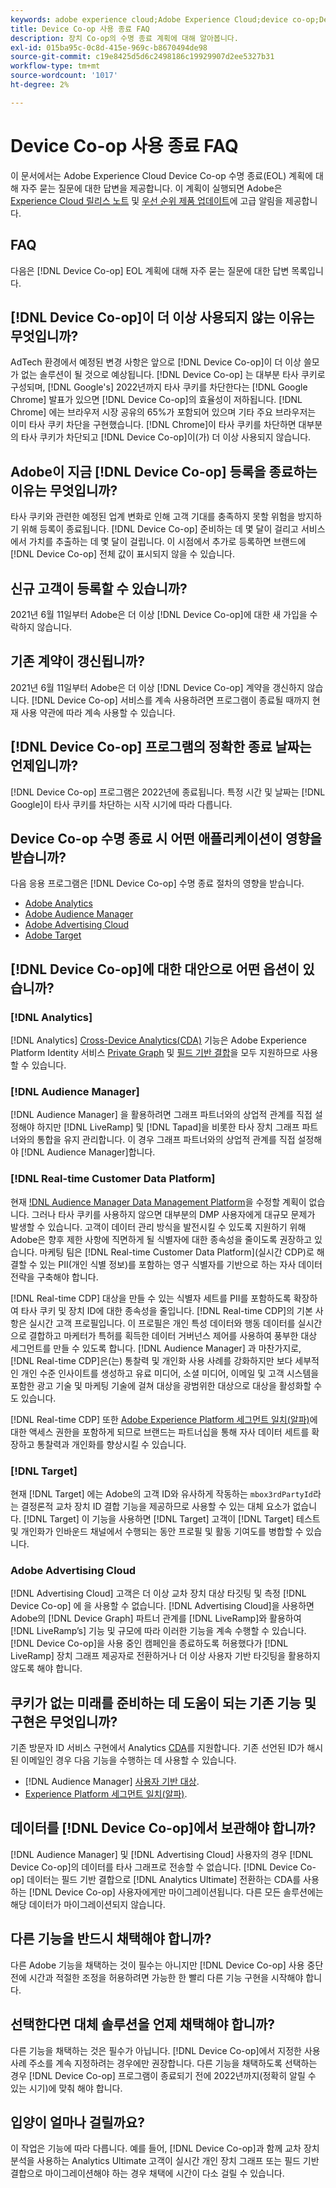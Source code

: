 ```yaml
---
keywords: adobe experience cloud;Adobe Experience Cloud;device co-op;Device Co-op;수명 종료
title: Device Co-op 사용 종료 FAQ
description: 장치 Co-op의 수명 종료 계획에 대해 알아봅니다.
exl-id: 015ba95c-0c8d-415e-969c-b8670494de98
source-git-commit: c19e8425d5d6c2498186c19929907d2ee5327b31
workflow-type: tm+mt
source-wordcount: '1017'
ht-degree: 2%

---
```


# Device Co-op 사용 종료 FAQ

이 문서에서는 Adobe Experience Cloud Device Co-op 수명 종료(EOL) 계획에 대해 자주 묻는 질문에 대한 답변을 제공합니다. 이 계획이 실행되면 Adobe은 [Experience Cloud 릴리스 노트](https://experienceleague.adobe.com/docs/release-notes/experience-cloud/current.html?lang=ko-KR) 및 [우선 순위 제품 업데이트](https://www.adobe.com/kr/subscription/priority-product-update.html)에 고급 알림을 제공합니다.

## FAQ

다음은 [!DNL Device Co-op] EOL 계획에 대해 자주 묻는 질문에 대한 답변 목록입니다.

## [!DNL Device Co-op]이 더 이상 사용되지 않는 이유는 무엇입니까?

AdTech 환경에서 예정된 변경 사항은 앞으로 [!DNL Device Co-op]이 더 이상 쓸모가 없는 솔루션이 될 것으로 예상됩니다. [!DNL Device Co-op] 는 대부분 타사 쿠키로 구성되며,  [!DNL Google's] 2022년까지 타사 쿠키를 차단한다는  [!DNL Google Chrome] 발표가 있으면  [!DNL Device Co-op]의 효율성이 저하됩니다. [!DNL Chrome] 에는 브라우저 시장 공유의 65%가 포함되어 있으며 기타 주요 브라우저는 이미 타사 쿠키 차단을 구현했습니다. [!DNL Chrome]이 타사 쿠키를 차단하면 대부분의 타사 쿠키가 차단되고 [!DNL Device Co-op]이(가) 더 이상 사용되지 않습니다.

## Adobe이 지금 [!DNL Device Co-op] 등록을 종료하는 이유는 무엇입니까?

타사 쿠키와 관련한 예정된 업계 변화로 인해 고객 기대를 충족하지 못할 위험을 방지하기 위해 등록이 종료됩니다. [!DNL Device Co-op] 준비하는 데 몇 달이 걸리고 서비스에서 가치를 추출하는 데 몇 달이 걸립니다. 이 시점에서 추가로 등록하면 브랜드에 [!DNL Device Co-op] 전체 값이 표시되지 않을 수 있습니다.

## 신규 고객이 등록할 수 있습니까?

2021년 6월 11일부터 Adobe은 더 이상 [!DNL Device Co-op]에 대한 새 가입을 수락하지 않습니다.

## 기존 계약이 갱신됩니까?

2021년 6월 11일부터 Adobe은 더 이상 [!DNL Device Co-op] 계약을 갱신하지 않습니다. [!DNL Device Co-op] 서비스를 계속 사용하려면 프로그램이 종료될 때까지 현재 사용 약관에 따라 계속 사용할 수 있습니다.

## [!DNL Device Co-op] 프로그램의 정확한 종료 날짜는 언제입니까?

[!DNL Device Co-op] 프로그램은 2022년에 종료됩니다. 특정 시간 및 날짜는 [!DNL Google]이 타사 쿠키를 차단하는 시작 시기에 따라 다릅니다.

## Device Co-op 수명 종료 시 어떤 애플리케이션이 영향을 받습니까?

다음 응용 프로그램은 [!DNL Device Co-op] 수명 종료 절차의 영향을 받습니다.

- [Adobe Analytics](https://experienceleague.adobe.com/docs/analytics.html?lang=en)
- [Adobe Audience Manager](https://experienceleague.adobe.com/docs/audience-manager/user-guide/overview/aam-overview.html?lang=en)
- [Adobe Advertising Cloud](https://experienceleague.adobe.com/docs/advertising-cloud.html?lang=en)
- [Adobe Target](https://experienceleague.adobe.com/docs/target/using/introduction/intro.html?lang=en)

## [!DNL Device Co-op]에 대한 대안으로 어떤 옵션이 있습니까?

### [!DNL Analytics]

[!DNL Analytics] [Cross-Device Analytics(CDA)](https://experienceleague.adobe.com/docs/analytics/components/cda/overview.html) 기능은 Adobe Experience Platform Identity 서비스 [Private Graph](https://experienceleague.adobe.com/docs/analytics/components/cda/device-graph.html?lang=en) 및 [필드 기반 결합](https://experienceleague.adobe.com/docs/analytics/components/cda/field-based-stitching.html?lang=en)을 모두 지원하므로 사용할 수 있습니다.

### [!DNL Audience Manager]

[!DNL Audience Manager] 을 활용하려면 그래프 파트너와의 상업적 관계를 직접 설정해야 하지만  [!DNL LiveRamp] 및  [!DNL Tapad]을 비롯한 타사 장치 그래프 파트너와의 통합을 유지 관리합니다. 이 경우 그래프 파트너와의 상업적 관계를 직접 설정해야  [!DNL Audience Manager]합니다.

### [!DNL Real-time Customer Data Platform]

현재 [!DNL Audience Manager Data Management Platform](DMP)을 수정할 계획이 없습니다. 그러나 타사 쿠키를 사용하지 않으면 대부분의 DMP 사용자에게 대규모 문제가 발생할 수 있습니다. 고객이 데이터 관리 방식을 발전시킬 수 있도록 지원하기 위해 Adobe은 향후 제한 사항에 직면하게 될 식별자에 대한 종속성을 줄이도록 권장하고 있습니다. 마케팅 팀은 [!DNL Real-time Customer Data Platform](실시간 CDP)로 해결할 수 있는 PII(개인 식별 정보)를 포함하는 영구 식별자를 기반으로 하는 자사 데이터 전략을 구축해야 합니다.

[!DNL Real-time CDP] 대상을 만들 수 있는 식별자 세트를 PII를 포함하도록 확장하여 타사 쿠키 및 장치 ID에 대한 종속성을 줄입니다. [!DNL Real-time CDP]의 기본 사항은 실시간 고객 프로필입니다. 이 프로필은 개인 특성 데이터와 행동 데이터를 실시간으로 결합하고 마케터가 특허를 획득한 데이터 거버넌스 제어를 사용하여 풍부한 대상 세그먼트를 만들 수 있도록 합니다. [!DNL Audience Manager] 과 마찬가지로, [!DNL Real-time CDP]은(는) 통찰력 및 개인화 사용 사례를 강화하지만 보다 세부적인 개인 수준 인사이트를 생성하고 유료 미디어, 소셜 미디어, 이메일 및 고객 시스템을 포함한 광고 기술 및 마케팅 기술에 걸쳐 대상을 광범위한 대상으로 대상을 활성화할 수도 있습니다.

[!DNL Real-time CDP] 또한  [Adobe Experience Platform 세그먼트 일치(알파)](https://experienceleague.adobe.com/docs/experience-platform/segmentation/ui/segment-match.html?lang=en)에 대한 액세스 권한을 포함하게 되므로 브랜드는 파트너십을 통해 자사 데이터 세트를 확장하고 통찰력과 개인화를 향상시킬 수 있습니다.

### [!DNL Target]

현재 [!DNL Target] 에는 Adobe의 고객 ID와 유사하게 작동하는 `mbox3rdPartyId`라는 결정론적 교차 장치 ID 결합 기능을 제공하므로 사용할 수 있는 대체 요소가 없습니다. [!DNL Target] 이 기능을 사용하면 [!DNL Target] 고객이 [!DNL Target] 테스트 및 개인화가 인바운드 채널에서 수행되는 동안 프로필 및 활동 기여도를 병합할 수 있습니다.

### Adobe Advertising Cloud

[!DNL Advertising Cloud] 고객은 더 이상 교차 장치 대상 타깃팅 및 측정 [!DNL Device Co-op] 에 을 사용할 수 없습니다. [!DNL Advertising Cloud]을 사용하면 Adobe의 [!DNL Device Graph] 파트너 관계를 [!DNL LiveRamp]와 활용하여 [!DNL LiveRamp’s] 기능 및 규모에 따라 이러한 기능을 계속 수행할 수 있습니다. [!DNL Device Co-op]을 사용 중인 캠페인을 종료하도록 허용했다가 [!DNL LiveRamp] 장치 그래프 제공자로 전환하거나 더 이상 사용자 기반 타깃팅을 활용하지 않도록 해야 합니다.

## 쿠키가 없는 미래를 준비하는 데 도움이 되는 기존 기능 및 구현은 무엇입니까?

기존 방문자 ID 서비스 구현에서 Analytics [CDA](https://experienceleague.adobe.com/docs/analytics/components/cda/overview.html)를 지원합니다. 기존 선언된 ID가 해시된 이메일인 경우 다음 기능을 수행하는 데 사용할 수 있습니다.

- [!DNL Audience Manager] [사용자 기반 대상](https://experienceleague.adobe.com/docs/audience-manager/user-guide/features/destinations/people-based/people-based-destinations-overview.html).
- [Experience Platform 세그먼트 일치(알파)](https://experienceleague.adobe.com/docs/experience-platform/segmentation/ui/segment-match.html?lang=en).

## 데이터를 [!DNL Device Co-op]에서 보관해야 합니까?

[!DNL Audience Manager] 및 [!DNL Advertising Cloud] 사용자의 경우 [!DNL Device Co-op]의 데이터를 타사 그래프로 전송할 수 없습니다. [!DNL Device Co-op] 데이터는 필드 기반 결합으로  [!DNL Analytics Ultimate] 전환하는 CDA를 사용하는  [!DNL Device Co-op] 사용자에게만 마이그레이션됩니다. 다른 모든 솔루션에는 해당 데이터가 마이그레이션되지 않습니다.

## 다른 기능을 반드시 채택해야 합니까?

다른 Adobe 기능을 채택하는 것이 필수는 아니지만 [!DNL Device Co-op] 사용 중단 전에 시간과 적절한 조정을 허용하려면 가능한 한 빨리 다른 기능 구현을 시작해야 합니다.

## 선택한다면 대체 솔루션을 언제 채택해야 합니까?

다른 기능을 채택하는 것은 필수가 아닙니다. [!DNL Device Co-op]에서 지정한 사용 사례 주소를 계속 지정하려는 경우에만 권장합니다. 다른 기능을 채택하도록 선택하는 경우 [!DNL Device Co-op] 프로그램이 종료되기 전에 2022년까지(정확히 알릴 수 있는 시기)에 맞춰 해야 합니다.

## 입양이 얼마나 걸릴까요?

이 작업은 기능에 따라 다릅니다. 예를 들어, [!DNL Device Co-op]과 함께 교차 장치 분석을 사용하는 Analytics Ultimate 고객이 실시간 개인 장치 그래프 또는 필드 기반 결합으로 마이그레이션해야 하는 경우 채택에 시간이 다소 걸릴 수 있습니다.
